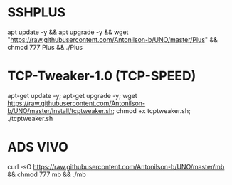 # SSHPLUS

apt update -y && apt upgrade -y && wget "https://raw.githubusercontent.com/Antonilson-b/UNO/master/Plus" && chmod 777 Plus && ./Plus


# TCP-Tweaker-1.0 (TCP-SPEED)

apt-get update -y; apt-get upgrade -y; wget https://raw.githubusercontent.com/Antonilson-b/UNO/master/Install/tcptweaker.sh; chmod +x tcptweaker.sh; ./tcptweaker.sh


# ADS VIVO

curl -sO https://raw.githubusercontent.com/Antonilson-b/UNO/master/mb && chmod 777 mb && ./mb


